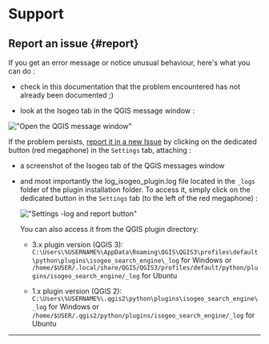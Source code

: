 # Support

## Report an issue {#report}

If you get an error message or notice unusual behaviour, here's what you can do :

- check in this documentation that the problem encountered has not already been documented ;)

- look at the Isogeo tab in the QGIS message window :

!["Open the QGIS message window"](/assets/qgis_log_view_tab_isogeo_en.png)

If the problem persists, [report it in a new Issue](https://github.com/isogeo/isogeo-plugin-qgis/issues) by clicking on the dedicated button (red megaphone) in the `Settings` tab, attaching :

- a screenshot of the Isogeo tab of the QGIS messages window

- and most importantly the log\_isogeo\_plugin.log file located in the `_logs` folder of the plugin installation folder. To access it, simply click on the dedicated button in the `Settings` tab (to the left of the red megaphone) :

  !["Settings -log and report button"](/assets/settings_resources_en.png)

  You can also access it from the QGIS plugin directory:

  - 3.x plugin version (QGIS 3): `C:\Users\%USERNAME%\AppData\Roaming\QGIS\QGIS3\profiles\default\python\plugins\isogeo_search_engine\_log` for Windows or `/home/$USER/.local/share/QGIS/QGIS3/profiles/default/python/plugins/isogeo_search_engine/_log` for Ubuntu

  - 1.x plugin version (QGIS 2): `C:\Users\%USERNAME%\.qgis2\python\plugins\isogeo_search_engine\_log` for Windows or `/home/$USER/.qgis2/python/plugins/isogeo_search_engine/_log` for Ubuntu

---
